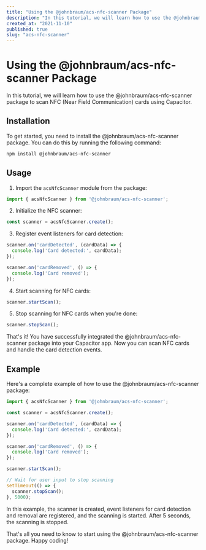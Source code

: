 ```yaml
---
title: "Using the @johnbraum/acs-nfc-scanner Package"
description: "In this tutorial, we will learn how to use the @johnbraum/acs-nfc-scanner package to scan NFC (Near Field Communication) cards using Capacitor."
created_at: "2021-11-10"
published: true
slug: "acs-nfc-scanner"
---
```


# Using the @johnbraum/acs-nfc-scanner Package

In this tutorial, we will learn how to use the @johnbraum/acs-nfc-scanner package to scan NFC (Near Field Communication) cards using Capacitor.

## Installation

To get started, you need to install the @johnbraum/acs-nfc-scanner package. You can do this by running the following command:

```bash
npm install @johnbraum/acs-nfc-scanner
```

## Usage

1. Import the `acsNfcScanner` module from the package:

```typescript
import { acsNfcScanner } from '@johnbraum/acs-nfc-scanner';
```

2. Initialize the NFC scanner:

```typescript
const scanner = acsNfcScanner.create();
```

3. Register event listeners for card detection:

```typescript
scanner.on('cardDetected', (cardData) => {
  console.log('Card detected:', cardData);
});

scanner.on('cardRemoved', () => {
  console.log('Card removed');
});
```

4. Start scanning for NFC cards:

```typescript
scanner.startScan();
```

5. Stop scanning for NFC cards when you're done:

```typescript
scanner.stopScan();
```

That's it! You have successfully integrated the @johnbraum/acs-nfc-scanner package into your Capacitor app. Now you can scan NFC cards and handle the card detection events.

## Example

Here's a complete example of how to use the @johnbraum/acs-nfc-scanner package:

```typescript
import { acsNfcScanner } from '@johnbraum/acs-nfc-scanner';

const scanner = acsNfcScanner.create();

scanner.on('cardDetected', (cardData) => {
  console.log('Card detected:', cardData);
});

scanner.on('cardRemoved', () => {
  console.log('Card removed');
});

scanner.startScan();

// Wait for user input to stop scanning
setTimeout(() => {
  scanner.stopScan();
}, 5000);
```

In this example, the scanner is created, event listeners for card detection and removal are registered, and the scanning is started. After 5 seconds, the scanning is stopped.

That's all you need to know to start using the @johnbraum/acs-nfc-scanner package. Happy coding!